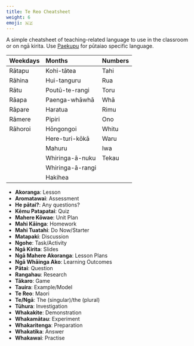```yaml
---
title: Te Reo Cheatsheet
weight: 6
emoji: 🇳🇿
---
```


A simple cheatsheet of teaching-related language to use in the classroom or on ngā kirita. Use [Paekupu](https://paekupu.co.nz/words/wordlist/te-reo-pūtaiao/english-to-maori) for pūtaiao specific language.

| Weekdays | Months           | Numbers |
|:---------|:-----------------|:--------|
| Rātapu   | Kohi-tātea       | Tahi    |
| Rāhina   | Hui-tanguru      | Rua     |
| Rātu     | Poutū-te-rangi   | Toru    |
| Rāapa    | Paenga-whāwhā    | Whā     |
| Rāpare   | Haratua          | Rimu    |
| Rāmere   | Pipiri           | Ono     |
| Rāhoroi  | Hōngongoi        | Whitu   |
|          | Here-turi-kōkā   | Waru    |
|          | Mahuru           | Iwa     |
|          | Whiringa-ā-nuku  | Tekau   |
|          | Whiringa-ā-rangi |         |
|          | Hakihea          |         |

- __Akoranga__: Lesson
- __Aromatawai__: Assessment
- __He pātai?__: Any questions?
- __Kēmu Patapatai__: Quiz
- __Mahere Kōwae__: Unit Plan
- __Mahi Kāinga__: Homework
- __Mahi Tuatahi__: Do Now/Starter
- __Matapaki__: Discussion
- __Ngohe__: Task/Activity
- __Ngā Kirita__: Slides
- __Ngā Mahere Akoranga__: Lesson Plans
- __Ngā Whāinga Ako__: Learning Outcomes
- __Pātai__: Question
- __Rangahau__: Research
- __Tākaro__: Game
- __Tauira__: Example/Model
- __Te Reo__: Maori
- __Te/Ngā__: The (singular)/the (plural)
- __Tūhura__: Investigation
- __Whakakite__: Demonstration
- __Whakamātau__: Experiment
- __Whakaritenga__: Preparation
- __Whakatika__: Answer
- __Whakawai__: Practise
